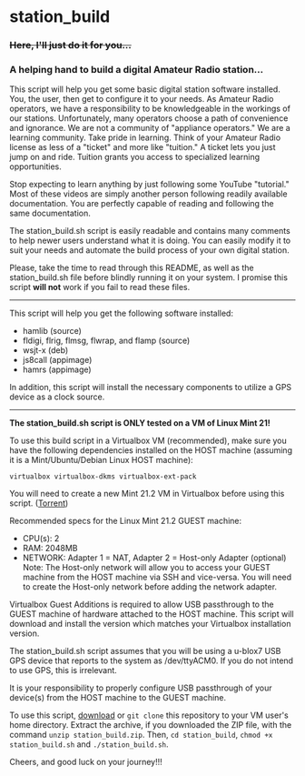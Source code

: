 # station_build
### ~~Here, I'll just do it for you...~~
### A helping hand to build a digital Amateur Radio station...

This script will help you get some basic digital station software installed. You, the user, then get to configure it to your needs. As Amateur Radio operators, we have a responsibility to be knowledgeable in the workings of our stations. Unfortunately, many operators choose a path of convenience and ignorance. We are not a community of "appliance operators." We are a learning community. Take pride in learning. Think of your Amateur Radio license as less of a "ticket" and more like "tuition." A ticket lets you just jump on and ride. Tuition grants you access to specialized learning opportunities.

Stop expecting to learn anything by just following some YouTube "tutorial." Most of these videos are simply another person following readily available documentation. You are perfectly capable of reading and following the same documentation. 

The station_build.sh script is easily readable and contains many comments to help newer users understand what it is doing. You can easily modify it to suit your needs and automate the build process of your own digital station.

Please, take the time to read through this README, as well as the station_build.sh file before blindly running it on your system. I promise this script **will not** work if you fail to read these files.

---

This script will help you get the following software installed:
- hamlib (source)
- fldigi, flrig, flmsg, flwrap, and flamp (source)
- wsjt-x (deb) 
- js8call (appimage)
- hamrs (appimage)

In addition, this script will install the necessary components to utilize a GPS device as a clock source.

---

**The station_build.sh script is ONLY tested on a VM of Linux Mint 21!**

To use this build script in a Virtualbox VM (recommended), make sure you have the following dependencies installed on the HOST machine (assuming it is a Mint/Ubuntu/Debian Linux HOST machine):

`virtualbox virtualbox-dkms virtualbox-ext-pack`

You will need to create a new Mint 21.2 VM in Virtualbox before using this script. ([Torrent](https://www.linuxmint.com/torrents/linuxmint-21.2-cinnamon-64bit.iso.torrent))

Recommended specs for the Linux Mint 21.2 GUEST machine:
- CPU(s): 2
- RAM: 2048MB
- NETWORK: Adapter 1 = NAT, Adapter 2 = Host-only Adapter (optional)
Note: The Host-only network will allow you to access your GUEST machine from the HOST machine via SSH and vice-versa. You will need to create the Host-only network before adding the network adapter.

Virtualbox Guest Additions is required to allow USB passthrough to the GUEST machine of hardware attached to the HOST machine. This script will download and install the version which matches your Virtualbox installation version.

The station_build.sh script assumes that you will be using a u-blox7 USB GPS device that reports to the system as /dev/ttyACM0. If you do not intend to use GPS, this is irrelevant.

It is your responsibility to properly configure USB passthrough of your device(s) from the HOST machine to the GUEST machine.

To use this script, [download](https://github.com/kg4vdk/station_build/archive/refs/heads/main.zip) or `git clone` this repository to your VM user's home directory. Extract the archive, if you downloaded the ZIP file, with the command `unzip station_build.zip`. Then, `cd station_build`, `chmod +x station_build.sh` and `./station_build.sh`.


Cheers, and good luck on your journey!!!

